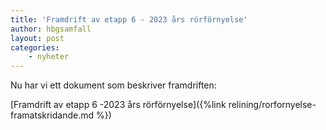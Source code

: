 ```yaml
---
title: 'Framdrift av etapp 6 - 2023 års rörförnyelse'
author: hbgsamfall
layout: post
categories:
    - nyheter
---
```

Nu har vi ett dokument som beskriver framdriften:

[Framdrift av etapp 6 -2023 års rörförnyelse]({%link relining/rorfornyelse-framatskridande.md %}) 
